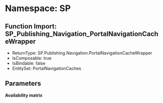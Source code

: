 # Namespace: SP

## Function Import: SP_Publishing_Navigation_PortalNavigationCacheWrapper

- ReturnType: SP.Publishing.Navigation.PortalNavigationCacheWrapper
- IsComposable: true
- IsBindable: false
- EntitySet: PortalNavigationCaches

## Parameters

**Availability matrix**

